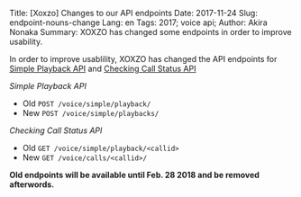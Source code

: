 Title: [Xoxzo] Changes to our API endpoints
Date: 2017-11-24 
Slug: endpoint-nouns-change
Lang: en
Tags: 2017; voice api;
Author: Akira Nonaka
Summary: XOXZO has changed some endpoints in order to improve usability. 

In order to improve usablility, XOXZO has changed the API endpoints for
[Simple Playback API](http://docs.xoxzo.com/en/voice.html#simple-playback-api) and
[Checking Call Status API](http://docs.xoxzo.com/en/voice.html#checking-call-status)

*Simple Playback API*

* Old `POST /voice/simple/playback/`
* New `POST /voice/simple/playbacks/`

*Checking Call Status API*

* Old `GET /voice/simple/playback/<callid>`
* New `GET /voice/calls/<callid>/`

**Old endpoints will be available until Feb. 28 2018 and be removed afterwords.**
